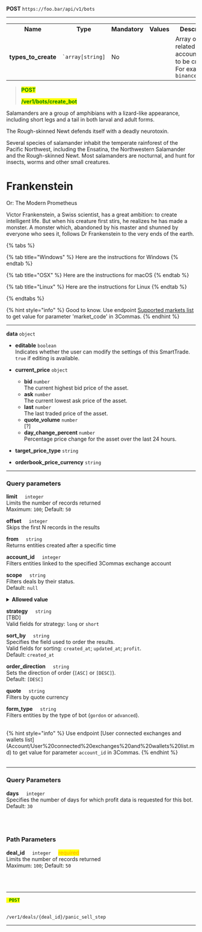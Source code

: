 

**POST** `https://foo.bar/api/v1/bots`


----------------

<table>
  <tr>
    <th style="width: 250px;">Name</th>
    <th style="width: 100px;">Type</th>
    <th style="width: 90px;">Mandatory</th>
    <th style="width: 80px;">Values</th>
    <th style="width: 100px;">Description</th>
  </tr>
  <tr>
    <td> <strong>types_to_create</strong> </td>
    <td><code>`array[string]</code></td>
    <td>No</td>
    <td></td>
    <td>Array of related account types to be created.<br> For example <code>binance_margin<code></td>
  </tr>
</table>





<blockquote>

<mark style="color:green"> **POST**

<mark style="color:green"> **/ver1/bots/create_bot**

</blockquote>



<p>
  Salamanders are a group of amphibians with a lizard-like appearance, including short legs and a tail in both larval
  and adult forms.
</p>

<aside>
  <p>The Rough-skinned Newt defends itself with a deadly neurotoxin.</p>
</aside>

<p>
  Several species of salamander inhabit the temperate rainforest of the Pacific Northwest, including the Ensatina, the
  Northwestern Salamander and the Rough-skinned Newt. Most salamanders are nocturnal, and hunt for insects, worms and
  other small creatures.
</p>


<hgroup>
  <h1>Frankenstein</h1>
  <p>Or: The Modern Prometheus</p>
</hgroup>
<p>
  Victor Frankenstein, a Swiss scientist, has a great ambition: to create intelligent life. But when his creature first
  stirs, he realizes he has made a monster. A monster which, abandoned by his master and shunned by everyone who sees
  it, follows Dr Frankenstein to the very ends of the earth.
</p>



{% tabs %}

{% tab title="Windows" %} Here are the instructions for Windows {% endtab %}

{% tab title="OSX" %} Here are the instructions for macOS {% endtab %}

{% tab title="Linux" %} Here are the instructions for Linux {% endtab %}

{% endtabs %}


{% hint style="info" %}
Good to know. Use endpoint [Supported markets list](Market%20data/1.Supported%20markets%20list.md) to get value for parameter 'market_code' in 3Commas.
{% endhint %}

------

**data** `object`

- **editable** `boolean`  
  Indicates whether the user can modify the settings of this SmartTrade. `true` if editing is available.

- **current_price** `object`  
  - **bid** `number`  
    The current highest bid price of the asset.
  - **ask** `number`  
    The current lowest ask price of the asset.
  - **last** `number`  
    The last traded price of the asset.
  - **quote_volume** `number`  
    [?]
  - **day_change_percent** `number`  
    Percentage price change for the asset over the last 24 hours.

- **target_price_type** `string`
- **orderbook_price_currency** `string`

--------

### Query parameters<br>

<p>
   <strong>limit</strong>&nbsp;&nbsp;&nbsp;&nbsp;&nbsp;<code>integer</code><br>
   Limits the number of records returned<br>Maximum: <code>100</code>; Default: <code>50</code>
</p>
<p>
   <strong>offset</strong>&nbsp;&nbsp;&nbsp;&nbsp;&nbsp;<code>integer</code><br>
   Skips the first N records in the results
</p>
<p>
   <strong>from</strong>&nbsp;&nbsp;&nbsp;&nbsp;&nbsp;<code>string</code><br>
   Returns entities created after a specific time
</p>
<p>
   <strong>account_id</strong>&nbsp;&nbsp;&nbsp;&nbsp;&nbsp;<code>integer</code><br>
   Filters entities linked to the specified 3Commas exchange account
</p>
<p>
   <strong>scope</strong>&nbsp;&nbsp;&nbsp;&nbsp;&nbsp;<code>string</code><br>
   Filters deals by their status.<br>Default: <code>null</code> 
<details>
   <summary><strong>Allowed value</strong></summary>
   <dl>
      <li>enable - returns bots where the state is active;
      <li>disabled - returns bots where the state is stopped;
      <li>
         `null` - returns all bots
   </dl>
</details>
</p>
<p>
<strong>strategy</strong>&nbsp;&nbsp;&nbsp;&nbsp;&nbsp;<code>string</code><br>
[TBD] <br>Valid fields for strategy: <code>long</code> or <code>short</code> 
</p>
<p>
<strong>sort_by</strong>&nbsp;&nbsp;&nbsp;&nbsp;&nbsp;<code>string</code><br>
Specifies the field used to order the results.<br>
Valid fields for sorting: <code>created_at</code>; <code>updated_at</code>; <code>profit</code>.<br>Default: <code>created_at</code>
</p>
<p>
<strong>order_direction</strong>&nbsp;&nbsp;&nbsp;&nbsp;&nbsp;<code>string</code><br>
Sets the direction of order (<code>[ASC]</code> or <code>[DESC]</code>).<br>Default: <code>[DESC]</code>
</p>
<p>
<strong>quote</strong>&nbsp;&nbsp;&nbsp;&nbsp;&nbsp;<code>string</code><br>
Filters by quote currency
</p>
<p>
<strong>form_type</strong>&nbsp;&nbsp;&nbsp;&nbsp;&nbsp;<code>string</code><br>
Filters entities by the type of bot (<code>gordon</code> or <code>advanced</code>). 
</p>


<br>
{% hint style="info" %}
Use endpoint [User connected exchanges and wallets list](Account/User%20connected%20exchanges%20and%20wallets%20list.md) to get value for parameter <code>account_id</code> in 3Commas.
{% endhint %}
<br>
<br>



--------



### Query Parameters<br>
<p>
   <strong>days</strong>&nbsp;&nbsp;&nbsp;&nbsp;&nbsp;<code>integer</code><br>
   Specifies the number of days for which profit data is requested for this bot. Default: <code>30</code>
</p><br>
<br>

### Path Parameters<br>

<p>
   <strong>deal_id</strong>&nbsp;&nbsp;&nbsp;&nbsp;&nbsp;<code>integer</code>&nbsp;&nbsp;&nbsp;&nbsp;&nbsp;<mark style="color:orange">required</mark><br>
   Limits the number of records returned<br>Maximum: <code>100</code>; Default: <code>50</code>
</p>
<br>
<br>

----------

<code><mark style="color:green"><strong> POST </strong></mark></code><br>

<code>/ver1/deals/{deal_id}/panic_sell_step</code>

----------

